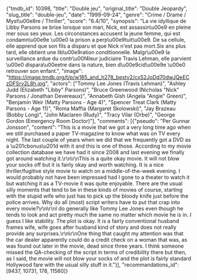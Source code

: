 {"tmdb_id": 10398, "title": "Double jeu", "original_title": "Double Jeopardy", "slug_title": "double-jeu", "date": "1999-09-24", "genre": "Crime / Drame / Myst\u00e8re / Thriller", "score": "6.4/10", "synopsis": "La vie idyllique de Libby Parsons se brise lorsque son mari, Nick, est assassin\u00e9 en pleine mer sous ses yeux. Les circonstances accusent la jeune femme, qui est condamn\u00e9e \u00e0 la prison a perp\u00e9tuit\u00e9. De sa cellule, elle apprend que son fils a disparu et que Nick n'est pas mort.Six ans plus tard, elle obtient une lib\u00e9ration conditionnelle. Malgr\u00e9 la surveillance ardue du contr\u00f4leur judiciaire Travis Lehman, elle parvient \u00e0 dispara\u00eetre dans la nature, bien d\u00e9cid\u00e9e \u00e0 retrouver son enfant.", "image": "https://image.tmdb.org/t/p/w185_and_h278_bestv2/cxS2JoDd70dwJQeECzDFSrv2L8h.jpg", "actors": ["Tommy Lee Jones (Travis Lehman)", "Ashley Judd (Elizabeth \"Libby\" Parsons)", "Bruce Greenwood (Nicholas \"Nick\" Parsons / Jonathan Devereaux)", "Annabeth Gish (Angela \"Angie\" Green)", "Benjamin Weir (Matty Parsons - Age 4)", "Spencer Treat Clark (Matty Parsons - Age 11)", "Roma Maffia (Margaret Skolowski)", "Jay Brazeau (Bobby Long)", "John Maclaren (Rudy)", "Tracy Vilar (Orbe)", "George Gordon (Emergency Room Doctor)"], "comments": [{"pseudo": "Per Gunnar Jonsson", "content": "This is a movie that we got a very long time ago when we still purchased a paper TV-magazine to know what was on TV every night. The last couple of years when we did that we frequently got a DVD as a \u201cbonus\u201d with it and this is one of those. According to my movie collection database we have had it since 2008 and last evening we finally got around watching it.\r\n\r\nThis is a quite okay movie. It will not blow your socks off but it is fairly okay and worth watching. It is a nice thriller/fugitive style movie to watch on a middle-of-the-week evening. I would probably not have been impressed had I gone to a theater to watch it but watching it as a TV-movie it was quite enjoyable. There are the usual silly moments that tend to be in these kinds of movies of course, starting with the stupid wife who just has to pick up the bloody knife just before the police arrives. Why do all (most) script writers have to put that crap into every movie?\r\n\r\nI do generally like Tommy Lee Jones even though he tends to look and act pretty much the same no matter which movie he is in. I guess I like stability. The plot is okay. It is a fairly conventional husband frames wife, wife goes after husband kind of story and does not really provide any surprises.\r\n\r\nOne thing that caught my attention was that the car dealer apparently could do a credit check on a woman that was, as was found out later in the movie, dead since three years. I think someone missed the QA-checking of the script in terms of credibility there but then, as I said, the movie will not blow your socks of and the plot is fairly standard Hollywood fare with the usual silly stuff in it."}], "recommandations_id": [9437, 10731, 178, 11560]}